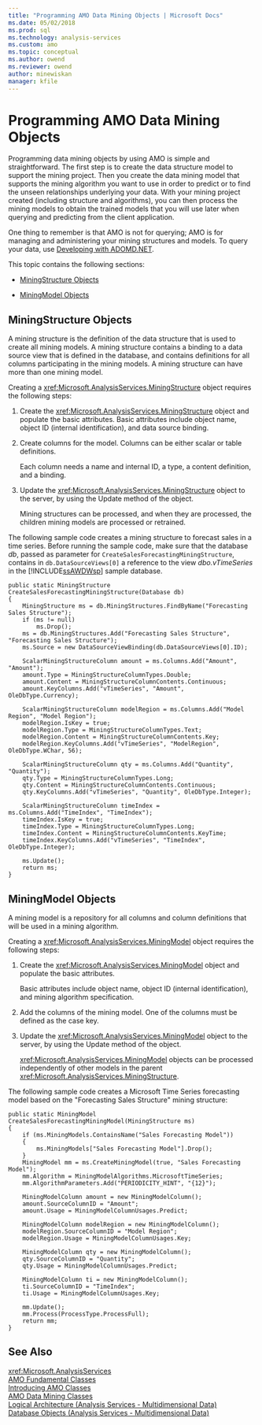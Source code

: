 ```yaml
---
title: "Programming AMO Data Mining Objects | Microsoft Docs"
ms.date: 05/02/2018
ms.prod: sql
ms.technology: analysis-services
ms.custom: amo
ms.topic: conceptual
ms.author: owend
ms.reviewer: owend
author: minewiskan
manager: kfile
---
```

# Programming AMO Data Mining Objects
  Programming data mining objects by using AMO is simple and straightforward. The first step is to create the data structure model to support the mining project. Then you create the data mining model that supports the mining algorithm you want to use in order to predict or to find the unseen relationships underlying your data. With your mining project created (including structure and algorithms), you can then process the mining models to obtain the trained models that you will use later when querying and predicting from the client application.  
  
 One thing to remember is that AMO is not for querying; AMO is for managing and administering your mining structures and models. To query your data, use [Developing with ADOMD.NET](../../../analysis-services/multidimensional-models/adomd-net/developing-with-adomd-net.md).  
  
 This topic contains the following sections:  
  
-   [MiningStructure Objects](#MiningStructure)  
  
-   [MiningModel Objects](#MiningModel)  
  
##  <a name="MiningStructure"></a> MiningStructure Objects  
 A mining structure is the definition of the data structure that is used to create all mining models. A mining structure contains a binding to a data source view that is defined in the database, and contains definitions for all columns participating in the mining models. A mining structure can have more than one mining model.  
  
 Creating a <xref:Microsoft.AnalysisServices.MiningStructure> object requires the following steps:  
  
1.  Create the <xref:Microsoft.AnalysisServices.MiningStructure> object and populate the basic attributes. Basic attributes include object name, object ID (internal identification), and data source binding.  
  
2.  Create columns for the model. Columns can be either scalar or table definitions.  
  
     Each column needs a name and internal ID, a type, a content definition, and a binding.  
  
3.  Update the <xref:Microsoft.AnalysisServices.MiningStructure> object to the server, by using the Update method of the object.  
  
     Mining structures can be processed, and when they are processed, the children mining models are processed or retrained.  
  
 The following sample code creates a mining structure to forecast sales in a time series. Before running the sample code, make sure that the database *db*, passed as parameter for `CreateSalesForecastingMiningStructure`, contains in `db.DataSourceViews[0]` a reference to the view *dbo.vTimeSeries* in the [!INCLUDE[ssAWDWsp](../../../includes/ssawdwsp-md.md)] sample database.  
  
```  
public static MiningStructure CreateSalesForecastingMiningStructure(Database db)  
{  
    MiningStructure ms = db.MiningStructures.FindByName("Forecasting Sales Structure");  
    if (ms != null)  
        ms.Drop();  
    ms = db.MiningStructures.Add("Forecasting Sales Structure", "Forecasting Sales Structure");  
    ms.Source = new DataSourceViewBinding(db.DataSourceViews[0].ID);  
  
    ScalarMiningStructureColumn amount = ms.Columns.Add("Amount", "Amount");  
    amount.Type = MiningStructureColumnTypes.Double;  
    amount.Content = MiningStructureColumnContents.Continuous;  
    amount.KeyColumns.Add("vTimeSeries", "Amount", OleDbType.Currency);  
  
    ScalarMiningStructureColumn modelRegion = ms.Columns.Add("Model Region", "Model Region");  
    modelRegion.IsKey = true;  
    modelRegion.Type = MiningStructureColumnTypes.Text;  
    modelRegion.Content = MiningStructureColumnContents.Key;  
    modelRegion.KeyColumns.Add("vTimeSeries", "ModelRegion", OleDbType.WChar, 56);  
  
    ScalarMiningStructureColumn qty = ms.Columns.Add("Quantity", "Quantity");  
    qty.Type = MiningStructureColumnTypes.Long;  
    qty.Content = MiningStructureColumnContents.Continuous;  
    qty.KeyColumns.Add("vTimeSeries", "Quantity", OleDbType.Integer);  
  
    ScalarMiningStructureColumn timeIndex = ms.Columns.Add("TimeIndex", "TimeIndex");  
    timeIndex.IsKey = true;  
    timeIndex.Type = MiningStructureColumnTypes.Long;  
    timeIndex.Content = MiningStructureColumnContents.KeyTime;  
    timeIndex.KeyColumns.Add("vTimeSeries", "TimeIndex", OleDbType.Integer);  
  
    ms.Update();  
    return ms;  
}  
```  
  
##  <a name="MiningModel"></a> MiningModel Objects  
 A mining model is a repository for all columns and column definitions that will be used in a mining algorithm.  
  
 Creating a <xref:Microsoft.AnalysisServices.MiningModel> object requires the following steps:  
  
1.  Create the <xref:Microsoft.AnalysisServices.MiningModel> object and populate the basic attributes.  
  
     Basic attributes include object name, object ID (internal identification), and mining algorithm specification.  
  
2.  Add the columns of the mining model. One of the columns must be defined as the case key.  
  
3.  Update the <xref:Microsoft.AnalysisServices.MiningModel> object to the server, by using the Update method of the object.  
  
     <xref:Microsoft.AnalysisServices.MiningModel> objects can be processed independently of other models in the parent <xref:Microsoft.AnalysisServices.MiningStructure>.  
  
 The following sample code creates a Microsoft Time Series forecasting model based on the "Forecasting Sales Structure" mining structure:  
  
```  
public static MiningModel CreateSalesForecastingMiningModel(MiningStructure ms)  
{  
    if (ms.MiningModels.ContainsName("Sales Forecasting Model"))  
    {  
        ms.MiningModels["Sales Forecasting Model"].Drop();  
    }  
    MiningModel mm = ms.CreateMiningModel(true, "Sales Forecasting Model");  
    mm.Algorithm = MiningModelAlgorithms.MicrosoftTimeSeries;  
    mm.AlgorithmParameters.Add("PERIODICITY_HINT", "{12}");  
  
    MiningModelColumn amount = new MiningModelColumn();  
    amount.SourceColumnID = "Amount";  
    amount.Usage = MiningModelColumnUsages.Predict;  
  
    MiningModelColumn modelRegion = new MiningModelColumn();  
    modelRegion.SourceColumnID = "Model Region";  
    modelRegion.Usage = MiningModelColumnUsages.Key;  
  
    MiningModelColumn qty = new MiningModelColumn();  
    qty.SourceColumnID = "Quantity";  
    qty.Usage = MiningModelColumnUsages.Predict;  
  
    MiningModelColumn ti = new MiningModelColumn();  
    ti.SourceColumnID = "TimeIndex";  
    ti.Usage = MiningModelColumnUsages.Key;  
  
    mm.Update();  
    mm.Process(ProcessType.ProcessFull);  
    return mm;  
}  
```  
  
## See Also  
 <xref:Microsoft.AnalysisServices>   
 [AMO Fundamental Classes](../../../analysis-services/multidimensional-models/analysis-management-objects/amo-fundamental-classes.md)   
 [Introducing AMO Classes](../../../analysis-services/multidimensional-models/analysis-management-objects/amo-classes-introduction.md)   
 [AMO Data Mining Classes](../../../analysis-services/multidimensional-models/analysis-management-objects/amo-data-mining-classes.md)   
 [Logical Architecture &#40;Analysis Services - Multidimensional Data&#41;](../../../analysis-services/multidimensional-models/olap-logical/understanding-microsoft-olap-logical-architecture.md)   
 [Database Objects &#40;Analysis Services - Multidimensional Data&#41;](../../../analysis-services/multidimensional-models/olap-logical/database-objects-analysis-services-multidimensional-data.md)  
  
  
